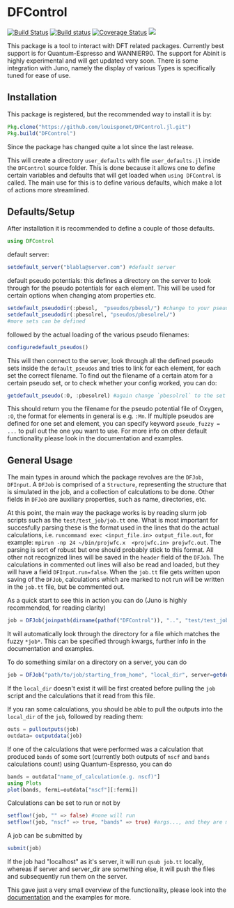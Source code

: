 # DFControl
[![Build Status](https://travis-ci.com/louisponet/DFControl.jl.svg?branch=master)](https://travis-ci.com/louisponet/DFControl.jl)
[![Build status](https://ci.appveyor.com/api/projects/status/05vktbyj39u47usa?svg=true)](https://ci.appveyor.com/project/louisponet/dfcontrol-jl)
[![Coverage Status](https://coveralls.io/repos/github/louisponet/DFControl.jl/badge.svg?branch=master)](https://coveralls.io/github/louisponet/DFControl.jl?branch=master)
[![](https://img.shields.io/badge/docs-latest-blue.svg)](https://louisponet.github.io/DFControl.jl/dev)

This package is a tool to interact with DFT related packages. Currently best support is for Quantum-Espresso and WANNIER90.
The support for Abinit is highly experimental and will get updated very soon.
There is some integration with Juno, namely the display of various Types is specifically tuned for ease of use.

## Installation

This package is registered, but the recommended way to install it is by:
```julia
Pkg.clone("https://github.com/louisponet/DFControl.jl.git")
Pkg.build("DFControl")
```
Since the package has changed quite a lot since the last release.

This will create a directory `user_defaults` with file `user_defaults.jl` inside the `DFControl` source folder. This is done because it allows one to define certain variables and defaults that will get loaded when `using DFControl` is called. The main use for this is to define various defaults, which make a lot of actions more streamlined.

## Defaults/Setup

After installation it is recommended to define a couple of those defaults.
```julia
using DFControl
```
default server:
```julia
setdefault_server("blabla@server.com") #default server
```

default pseudo potentials:
this defines a directory on the server to look through for the pseudo potentials for each element. This will be used for certain options when changing atom properties etc.
```julia
setdefault_pseudodir(:pbesol,  "pseudos/pbesol/") #change to your pseudo_set_name and directory of choice
setdefault_pseudodir(:pbesolrel, "pseudos/pbesolrel/")
#more sets can be defined
```

followed by the actual loading of the various pseudo filenames:
```julia
configuredefault_pseudos()
```
This will then connect to the server, look through all the defined pseudo sets inside the `default_pseudos` and tries to link for each element, for each set the correct filename.
To find out the filename of a certain atom for a certain pseudo set, or to check whether your config worked, you can do:
```julia
getdefault_pseudo(:O, :pbesolrel) #again change `pbesolrel` to the set you defined before
```
This should return you the filename for the pseudo potential file of Oxygen, `:O`, the format for elements in general is e.g. `:Mn`.
If multiple pseudos are defined for one set and element, you can specify keyword `pseudo_fuzzy = ...` to pull out the one you want to use.
For more info on other default functionality please look in the documentation and examples.

## General Usage

The main types in around which the package revolves are the `DFJob`, `DFInput`.
A `DFJob` is comprised of a `Structure`, representing the structure that is simulated in the job, and a collection of calculations to be done. Other fields in `DFJob` are auxiliary properties, such as name, directories, etc.

At this point, the main way the package works is by reading slurm job scripts such as the `test/test_job/job.tt` one.
What is most important for succesfully parsing these is the format used in the lines that do the actual calculations, i.e. `runcommand exec <input_file.in> output_file.out`, for example: `mpirun -np 24 ~/bin/projwfc.x  <projwfc.in> projwfc.out`.
The parsing is sort of robust but one should probably stick to this format.
All other not recognized lines will be saved in the `header` field of the `DFJob`.
The calculations in commented out lines will also be read and loaded, but they will have a field `DFInput.run=false`.
When the `job.tt` file gets written upon saving of the `DFJob`, calculations which are marked to not run will be written in the `job.tt` file, but be commented out.

As a quick start to see this in action you can do (Juno is highly recommended, for reading clarity)
```julia
job = DFJob(joinpath(dirname(pathof("DFControl")), "..", "test/test_job/"))
```

It will automatically look through the directory for a file which matches the fuzzy `*job*`. This can be specified through kwargs, further info in the documentation and examples.

To do something similar on a directory on a server, you can do
```julia
job = DFJob("path/to/job/starting_from_home", "local_dir", server=getdefault_server())
```
If the `local_dir` doesn't exist it will be first created before pulling the `job` script and the calculations that it read from this file.

If you ran some calculations, you should be able to pull the outputs into the `local_dir` of the `job`, followed by reading them:
```julia
outs = pulloutputs(job)
outdata= outputdata(job)
```

If one of the calculations that were performed was a calculation that produced `bands` of some sort (currently both outputs of `nscf` and `bands` calculations count) using Quantum-Espresso, you can do
```julia
bands = outdata["name_of_calculation(e.g. nscf)"]
using Plots
plot(bands, fermi=outdata["nscf"][:fermi])
```

Calculations can be set to run or not by
```julia
setflow!(job, "" => false) #none will run
setflow!(job, "nscf" => true, "bands" => true) #args..., and they are matched fuzzily
```

A job can be submitted by
```julia
submit(job)
```
If the job had "localhost" as it's server, it will run `qsub job.tt` locally, whereas if server and server_dir are something else, it will push the files and subsequently run them on the server.

This gave just a very small overview of the functionality, please look into the [documentation](https://louisponet.github.io/DFControl.jl/latest) and the examples for more.
